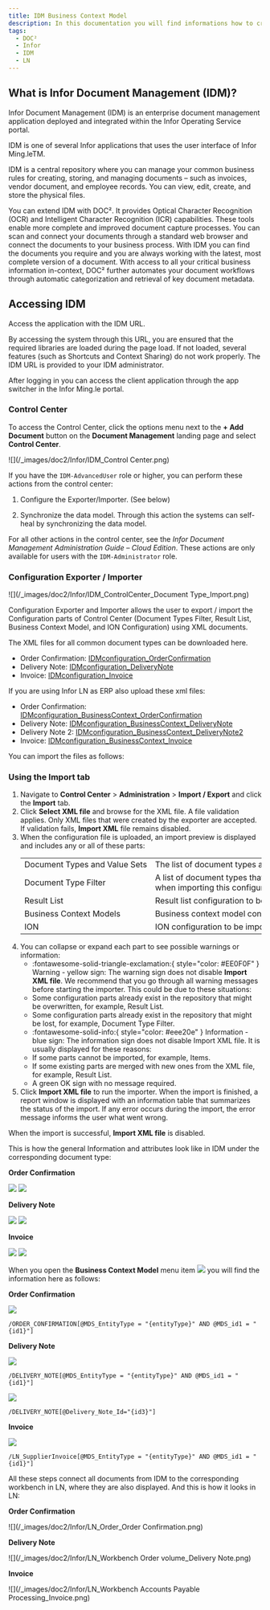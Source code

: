 ```yaml
---
title: IDM Business Context Model
description: In this documentation you will find informations how to create new document types in IDM and connect them with the corresponding workbench in LN 
tags:
  - DOC²
  - Infor
  - IDM
  - LN
---
```


## What is Infor Document Management (IDM)?

Infor Document Management (IDM) is an enterprise document management application deployed and integrated within the Infor Operating Service portal.

IDM is one of several Infor applications that uses the user interface of Infor Ming.leTM.

IDM is a central repository where you can manage your common business rules for creating, storing, and managing documents – such as invoices, vendor document, and employee records. You can view, edit, create, and store the physical files.

You can extend IDM with DOC². It provides Optical Character Recognition (OCR) and Intelligent Character Recognition (ICR) capabilities. These tools enable more complete and improved document capture processes. You can scan and connect your documents through a standard web browser and connect the documents to your business process. With IDM you can find the documents you require and you are always working with the latest, most complete version of a document. With access to all your critical business information in-context, DOC²  further automates your document workflows through automatic categorization and retrieval of key document metadata.


## Accessing IDM

Access the application with the IDM URL.

By accessing the system through this URL, you are ensured that the required libraries are loaded during the page load. If not loaded, several features (such as Shortcuts and Context Sharing) do not work properly. The IDM URL is provided to your IDM administrator.

After logging in you can access the client application through the app switcher in the Infor Ming.le portal.


### Control Center

To access the Control Center, click the options menu next to the **+ Add Document** button on the **Document Management** landing page and select **Control Center**.

![](/_images/doc2/Infor/IDM_Control Center.png)

If you have the `IDM-AdvancedUser` role or higher, you can perform these actions from the control center:

1. Configure the Exporter/Importer. (See below)

2. Synchronize the data model. Through this action the systems can self-heal by synchronizing the data model.

For all other actions in the control center, see the _Infor Document Management Administration Guide – Cloud Edition_. These actions are only available for users with the `IDM-Administrator` role.

### Configuration Exporter / Importer

![](/_images/doc2/Infor/IDM_ControlCenter_Document Type_Import.png)

Configuration Exporter and Importer allows the user to export / import the Configuration parts of Control Center (Document Types Filter, Result List, Business Context Model, and ION Configuration) using XML documents.

The XML files for all common document types can be downloaded here.

- Order Confirmation: <a href="/_images/doc2/Infor/IDMconfiguration_OrderConfirmation.xml" download>IDMconfiguration_OrderConfirmation</a>
- Delivery Note: <a href="/_images/doc2/Infor/IDMconfiguration_DeliveryNote.xml" download>IDMconfiguration_DeliveryNote</a>
- Invoice: <a href="/_images/doc2/Infor/IDMconfiguration_Invoice.xml" download>IDMconfiguration_Invoice</a> 

If you are using Infor LN as ERP also upload these xml files:

- Order Confirmation: <a href="/_images/doc2/Infor/IDMconfiguration_BusinessContext_OrderConfirmation.xml" download>IDMconfiguration_BusinessContext_OrderConfirmation</a>
- Delivery Note: <a href="/_images/doc2/Infor/IDMconfiguration_BusinessContext_DeliveryNote.xml" download>IDMconfiguration_BusinessContext_DeliveryNote</a>
- Delivery Note 2: <a href="/_images/doc2/Infor/IDMconfiguration_BusinessContext_DeliveryNote2.xml" download>IDMconfiguration_BusinessContext_DeliveryNote2</a>
- Invoice: <a href="/_images/doc2/Infor/IDMconfiguration_BusinessContext_Invoice.xml" download>IDMconfiguration_BusinessContext_Invoice</a>


You can import the files as follows:

### Using the Import tab

1. Navigate to **Control Center** > **Administration** > **Import / Export** and click the **Import** tab.
2. Click **Select XML file** and browse for the XML file. A file validation applies. Only XML files that were created by the exporter are accepted. If validation fails, **Import XML** file remains disabled.
3. When the configuration file is uploaded, an import preview is displayed and includes any or all of these parts:
    <table>
    <tr>
        <td style="max-width: 100%; white-space: nowrap">Document Types and Value Sets</td>
        <td style="max-width: 100%; white-space: nowrap">The list of document types and value sets to be imported.</td>
    </tr>
    <tr>
        <td>Document Type Filter</td>
        <td>A list of document types that is displayed for the user when importing this configuration.</td>
    </tr>
    <tr>
        <td>Result List</td>
        <td>Result list configuration to be imported.</td>
    </tr>
    <tr>
        <td>Business Context Models</td>
        <td>Business context model configuration to be imported.</td>
    </tr>
    <tr>
        <td>ION</td>
        <td>ION configuration to be imported.</td>
    </tr>
    </table>
4. You can collapse or expand each part to see possible warnings or information:
   + :fontawesome-solid-triangle-exclamation:{ style="color: #EE0F0F" } Warning - yellow sign: The warning sign does not disable **Import XML file**. We recommend that you go through all warning messages before starting the importer. This could be due to these situations:
    + Some configuration parts already exist in the repository that might be overwritten, for example, Result List.
    + Some configuration parts already exist in the repository that might be lost, for example, Document Type Filter.
   + :fontawesome-solid-info:{ style="color: #eee20e" } Information - blue sign: The information sign does not disable Import XML file. It is usually displayed for these reasons:
    + If some parts cannot be imported, for example, Items.
    + If some existing parts are merged with new ones from the XML file, for example, Result List.
   + A green OK sign with no message required.
5. Click **Import XML file** to run the importer. When the import is finished, a report window is displayed with an information table that summarizes the status of the import. If any error occurs during the import, the error message informs the user what went wrong.

When the import is successful, **Import XML file** is disabled.

This is how the general Information and attributes look like in IDM under the corresponding document type:

**Order Confirmation**

![](/_images/doc2/Infor/IDM_DocumentType_OrderConfirmation.png)
![](/_images/doc2/Infor/IDM_Attributes_OrderConfirmation.png)

**Delivery Note**

![](/_images/doc2/Infor/IDM_DocumentType_DeliveryNote.png)
![](/_images/doc2/Infor/IDM_Attributes_DeliveryNote.png)

**Invoice**

![](/_images/doc2/Infor/IDM_DocumentType_Invoice.png)
![](/_images/doc2/Infor/IDM_Attributes_Invoice.png)

When you open the **Business Context Model** menu item
![](/_images/doc2/Infor/IDM_BusinessContextModel.png)
you will find the information here as follows:

**Order Confirmation**

![](/_images/doc2/Infor/BusinessContextModel_XQuery_OrderConfirmation.png)
```oc
/ORDER_CONFIRMATION[@MDS_EntityType = "{entityType}" AND @MDS_id1 = "{id1}"]
```

**Delivery Note**

![](/_images/doc2/Infor/BusinessContextModel_XQuery_DeliveryNote.png)
```dn
/DELIVERY_NOTE[@MDS_EntityType = "{entityType}" AND @MDS_id1 = "{id1}"]
```

![](/_images/doc2/Infor/BusinessContextModel_XQuery_DeliveryNote2.png)
```dn2
/DELIVERY_NOTE[@Delivery_Note_Id="{id3}"]
```

**Invoice**

![](/_images/doc2/Infor/BusinessContextModel_XQuery_Invoice.png)
```inv
/LN_SupplierInvoice[@MDS_EntityType = "{entityType}" AND @MDS_id1 = "{id1}"]
```

All these steps connect all documents from IDM to the corresponding workbench in LN, where they are also displayed. And this is how it looks in LN:

**Order Confirmation**

![](/_images/doc2/Infor/LN_Order_Order Confirmation.png)

**Delivery Note**

![](/_images/doc2/Infor/LN_Workbench Order volume_Delivery Note.png)

**Invoice**

![](/_images/doc2/Infor/LN_Workbench Accounts Payable Processing_Invoice.png)